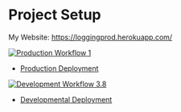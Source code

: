 # Project Setup

My Website: https://loggingprod.herokuapp.com/

[![Production Workflow 1](https://github.com/HamidRazavi7/Project3_loggingHW/actions/workflows/prod.yml/badge.svg)](https://github.com/HamidRazavi7/Project3_loggingHW/actions/workflows/prod.yml)
* [Production Deployment](https://loggingprod.herokuapp.com/)


[![Development Workflow 3.8](https://github.com/HamidRazavi7/Project3_loggingHW/actions/workflows/dev.yml/badge.svg)](https://github.com/HamidRazavi7/Project3_loggingHW/actions/workflows/dev.yml)
* [Developmental Deployment](https://loggingdev.herokuapp.com/)

